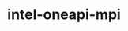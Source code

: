 ---
title: "intel-oneapi-mpi"
layout: cache
categories: [package, develop]
meta: {"compilers": ["gcc@=12.4.0", "oneapi@=2024.1.0"], "num_specs": 4, "num_specs_by_stack": {"aws-pcluster-x86_64_v4": 4, "root": 4}, "oss": ["amzn2"], "platforms": ["linux"], "stacks": ["aws-pcluster-x86_64_v4", "root"], "targets": ["x86_64_v3", "x86_64_v4"], "versions": ["2021.14.2"]}
spec_details: [{"compiler": "oneapi@=2024.1.0", "hash": "33cvkqy7xyivuhhxp5iv3jkte4ayrsqh", "os": "amzn2", "platform": "linux", "size": "-", "stacks": ["aws-pcluster-x86_64_v4", "root"], "target": "x86_64_v3", "variants": ["build_system=generic", "~classic-names", "+envmods", "+external-libfabric", "+generic-names", "~ilp64"], "versions": ["2021.14.2"]}, {"compiler": "oneapi@=2024.1.0", "hash": "75pz4txep3pxngtlgtlzekebgivrxyif", "os": "amzn2", "platform": "linux", "size": "-", "stacks": ["aws-pcluster-x86_64_v4", "root"], "target": "x86_64_v4", "variants": ["build_system=generic", "~classic-names", "+envmods", "+external-libfabric", "+generic-names", "~ilp64"], "versions": ["2021.14.2"]}, {"compiler": "gcc@=12.4.0", "hash": "7halubpkzsu6deee45affynlgevdwugr", "os": "amzn2", "platform": "linux", "size": "-", "stacks": ["aws-pcluster-x86_64_v4", "root"], "target": "x86_64_v4", "variants": ["build_system=generic", "~classic-names", "+envmods", "+external-libfabric", "+generic-names", "~ilp64"], "versions": ["2021.14.2"]}, {"compiler": "gcc@=12.4.0", "hash": "v7yoo763nwg5aj37ceej7iedppizfo3p", "os": "amzn2", "platform": "linux", "size": "-", "stacks": ["aws-pcluster-x86_64_v4", "root"], "target": "x86_64_v3", "variants": ["build_system=generic", "~classic-names", "+envmods", "+external-libfabric", "+generic-names", "~ilp64"], "versions": ["2021.14.2"]}]
---